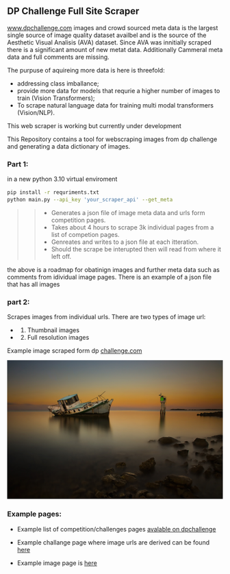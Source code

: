 ## DP Challenge Full Site Scraper 

www.dpchallenge.com images and crowd sourced meta data is the largest single source of image quality dataset availbel and is the source of the Aesthetic Visual Analisis (AVA) dataset. Since AVA was innitially scraped there is a significant amount of new metat data. Additionally Cammeral meta data and full comments are missing.

The purpuse of aquireing more data is here is threefold:
- addressing class imballance;
- provide more data for models that requrie a higher number of images to train (Vision Transformers);
- To scrape natural language data for training multi modal transformers (Vision/NLP).

This web  scraper is working but currently under development

This Repository contains a tool for webscraping images from dp challenge and generating a data dictionary of images.

### Part 1:

in a new python 3.10 virtual enviroment

```bash
pip install -r requriments.txt
python main.py --api_key 'your_scraper_api' --get_meta 
```
>> - Generates a json file of image meta data and urls form competition pages.
>> - Takes about 4 hours to scrape 3k individual pages from a list of competion pages.
>> - Genreates and writes to a json file at each itteration. 
>> - Should the scrape be interupted then will read from where it left off.

the above is a roadmap for obatinign images and further meta data such as comments from idividual image pages.
There is an example of a json file that has all images 


### part 2:

Scrapes images from individual urls. There are two types of image url:

-  1. Thumbnail images
-  2. Full resolution images

Example image scraped form dp [challenge.com](https://www.dpchallenge.com/)

![txt](ava_images_new/1162319.jpg)


### Example pages:
-  Example list of competition/challenges pages [avalable on dpchallenge](https://www.dpchallenge.com/challenge_history.php?order_by=0d&open=1&member=1&speed=1&invitational=1&show_all=1)

- Example challange page where image urls are derived can be found [here](https://www.dpchallenge.com/challenge_results.php?CHALLENGE_ID=3257&show_full=1)

- Example image page is [here](https://www.dpchallenge.com/image.php?IMAGE_ID=1263084) 






